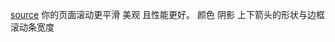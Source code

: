 [source](https://mp.weixin.qq.com/s/tG56t5pd1Kw_O2NBXGAk6Q)
你的页面滚动更平滑 美观 且性能更好。 
颜色 阴影 上下箭头的形状与边框
滚动条宽度
